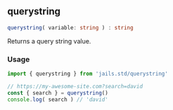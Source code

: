 ## querystring
```ts 
querystring( variable: string ) : string
```

Returns a query string value.


### Usage

```js
import { querystring } from 'jails.std/querystring'

// https://my-awesome-site.com?search=david
const { search } = querystring()
console.log( search ) // 'david'

```

